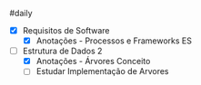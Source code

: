 #daily 
- [x] Requisitos de Software
	- [x] Anotações - Processos e Frameworks ES

- [ ] Estrutura de Dados 2
	- [x] Anotações - Árvores Conceito
	- [ ] Estudar Implementação de Arvores
